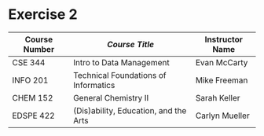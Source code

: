 # Exercise 2
| **Course Number** | _Course Title_ | Instructor Name |
|---|---|---|
| CSE 344 | Intro to Data Management | Evan McCarty |
| INFO 201 | Technical Foundations of Informatics | Mike Freeman |
| CHEM 152 | General Chemistry II | Sarah Keller |
| EDSPE 422 | (Dis)ability, Education, and the Arts | Carlyn Mueller |
